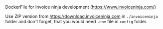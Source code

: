 DockerFile for invoice ninja development (https://www.invoiceninja.com/)

Use ZIP version from https://download.invoiceninja.com in `./invoiceninja` folder and don't forget, that you would need `.env` file in `config` folder.